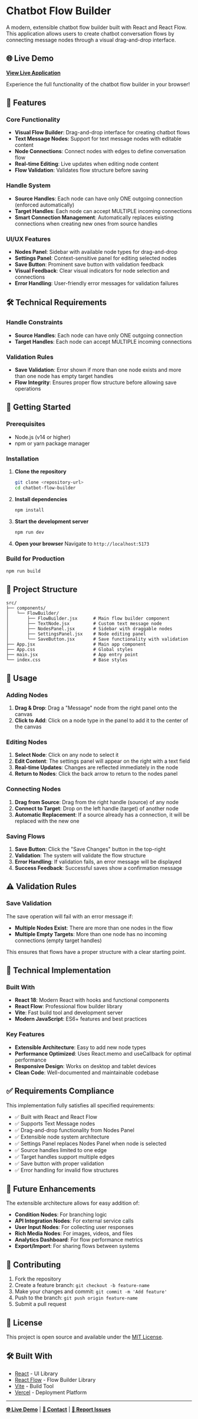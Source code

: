 # Chatbot Flow Builder

A modern, extensible chatbot flow builder built with React and React Flow. This application allows users to create chatbot conversation flows by connecting message nodes through a visual drag-and-drop interface.

## 🌐 Live Demo

**[View Live Application](https://chatbot-flow-builder-lac.vercel.app/)**

Experience the full functionality of the chatbot flow builder in your browser!

## 🚀 Features

### Core Functionality
- **Visual Flow Builder**: Drag-and-drop interface for creating chatbot flows
- **Text Message Nodes**: Support for text message nodes with editable content
- **Node Connections**: Connect nodes with edges to define conversation flow
- **Real-time Editing**: Live updates when editing node content
- **Flow Validation**: Validates flow structure before saving

### Handle System
- **Source Handles**: Each node can have only ONE outgoing connection (enforced automatically)
- **Target Handles**: Each node can accept MULTIPLE incoming connections
- **Smart Connection Management**: Automatically replaces existing connections when creating new ones from source handles

### UI/UX Features
- **Nodes Panel**: Sidebar with available node types for drag-and-drop
- **Settings Panel**: Context-sensitive panel for editing selected nodes
- **Save Button**: Prominent save button with validation feedback
- **Visual Feedback**: Clear visual indicators for node selection and connections
- **Error Handling**: User-friendly error messages for validation failures

## 🛠️ Technical Requirements

### Handle Constraints
- **Source Handles**: Each node can have only ONE outgoing connection
- **Target Handles**: Each node can accept MULTIPLE incoming connections

### Validation Rules
- **Save Validation**: Error shown if more than one node exists and more than one node has empty target handles
- **Flow Integrity**: Ensures proper flow structure before allowing save operations

## 🎯 Getting Started

### Prerequisites
- Node.js (v14 or higher)
- npm or yarn package manager

### Installation

1. **Clone the repository**
   ```bash
   git clone <repository-url>
   cd chatbot-flow-builder
   ```

2. **Install dependencies**
   ```bash
   npm install
   ```

3. **Start the development server**
   ```bash
   npm run dev
   ```

4. **Open your browser**
   Navigate to `http://localhost:5173`

### Build for Production

```bash
npm run build
```

## 📁 Project Structure

```
src/
├── components/
│   └── FlowBuilder/
│       ├── FlowBuilder.jsx      # Main flow builder component
│       ├── TextNode.jsx         # Custom text message node
│       ├── NodesPanel.jsx       # Sidebar with draggable nodes
│       ├── SettingsPanel.jsx    # Node editing panel
│       └── SaveButton.jsx       # Save functionality with validation
├── App.jsx                      # Main app component
├── App.css                      # Global styles
├── main.jsx                     # App entry point
└── index.css                    # Base styles
```

## 🎯 Usage

### Adding Nodes
1. **Drag & Drop**: Drag a "Message" node from the right panel onto the canvas
2. **Click to Add**: Click on a node type in the panel to add it to the center of the canvas

### Editing Nodes
1. **Select Node**: Click on any node to select it
2. **Edit Content**: The settings panel will appear on the right with a text field
3. **Real-time Updates**: Changes are reflected immediately in the node
4. **Return to Nodes**: Click the back arrow to return to the nodes panel

### Connecting Nodes
1. **Drag from Source**: Drag from the right handle (source) of any node
2. **Connect to Target**: Drop on the left handle (target) of another node
3. **Automatic Replacement**: If a source already has a connection, it will be replaced with the new one

### Saving Flows
1. **Save Button**: Click the "Save Changes" button in the top-right
2. **Validation**: The system will validate the flow structure
3. **Error Handling**: If validation fails, an error message will be displayed
4. **Success Feedback**: Successful saves show a confirmation message

## ⚠️ Validation Rules

### Save Validation
The save operation will fail with an error message if:
- **Multiple Nodes Exist**: There are more than one nodes in the flow
- **Multiple Empty Targets**: More than one node has no incoming connections (empty target handles)

This ensures that flows have a proper structure with a clear starting point.

## 🔧 Technical Implementation

### Built With
- **React 18**: Modern React with hooks and functional components
- **React Flow**: Professional flow builder library
- **Vite**: Fast build tool and development server
- **Modern JavaScript**: ES6+ features and best practices

### Key Features
- **Extensible Architecture**: Easy to add new node types
- **Performance Optimized**: Uses React.memo and useCallback for optimal performance
- **Responsive Design**: Works on desktop and tablet devices
- **Clean Code**: Well-documented and maintainable codebase

## ✅ Requirements Compliance

This implementation fully satisfies all specified requirements:

- ✅ Built with React and React Flow
- ✅ Supports Text Message nodes
- ✅ Drag-and-drop functionality from Nodes Panel
- ✅ Extensible node system architecture
- ✅ Settings Panel replaces Nodes Panel when node is selected
- ✅ Source handles limited to one edge
- ✅ Target handles support multiple edges
- ✅ Save button with proper validation
- ✅ Error handling for invalid flow structures

## 🚀 Future Enhancements

The extensible architecture allows for easy addition of:
- **Condition Nodes**: For branching logic
- **API Integration Nodes**: For external service calls
- **User Input Nodes**: For collecting user responses
- **Rich Media Nodes**: For images, videos, and files
- **Analytics Dashboard**: For flow performance metrics
- **Export/Import**: For sharing flows between systems

## 🤝 Contributing

1. Fork the repository
2. Create a feature branch: `git checkout -b feature-name`
3. Make your changes and commit: `git commit -m 'Add feature'`
4. Push to the branch: `git push origin feature-name`
5. Submit a pull request

## 📄 License

This project is open source and available under the [MIT License](LICENSE).

## 🛠️ Built With

- [React](https://reactjs.org/) - UI Library
- [React Flow](https://reactflow.dev/) - Flow Builder Library
- [Vite](https://vitejs.dev/) - Build Tool
- [Vercel](https://vercel.com/) - Deployment Platform

---

**[🌐 Live Demo](https://chatbot-flow-builder-lac.vercel.app/)** | **[📧 Contact](mailto:your-email@example.com)** | **[🐛 Report Issues](https://github.com/your-username/chatbot-flow-builder/issues)**
